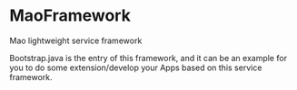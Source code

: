 # MaoFramework
Mao lightweight service framework

Bootstrap.java is the entry of this framework, and it can be an example for you to do some extension/develop your Apps based on this service framework.
